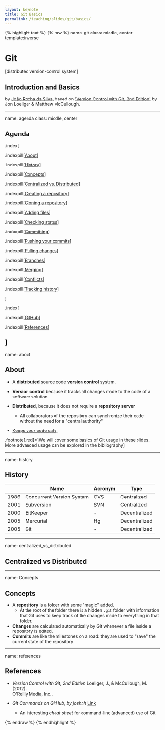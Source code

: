```yaml
---
layout: keynote
title: Git Basics
permalink: /teaching/slides/git/basics/
---
```

{% highlight text %}
{% raw %}
name: git
class: middle, center
template:inverse

# Git
[distributed version-control system]

## Introduction and Basics
by [João Rocha da Silva](https://silvae86.github.io), based on ['Version Control with Git, 2nd Edition'](https://www.oreilly.com/library/view/version-control-with/9781449345037/) by Jon Loeliger & Matthew McCullough.

---
name: agenda
class: middle, center

## Agenda
.index[

.indexpill[[About](#about)]

.indexpill[[History](#history)]

.indexpill[[Concepts](#concepts)]

.indexpill[[Centralized vs. Distributed](#centralized_vs_distributed)]

.indexpill[[Creating a repository](#creating)]

.indexpill[[Cloning a repository](#clone)]

.indexpill[[Adding files](#adding)]

.indexpill[[Checking status](#status)]

.indexpill[[Committing](#committing)]

.indexpill[[Pushing your commits](#pushing)]

.indexpill[[Pulling changes](#pulling)]

.indexpill[[Branches](#branches)]

.indexpill[[Merging](#merging)]

.indexpill[[Conflicts](#conflicts)]

.indexpill[[Tracking history](#log)]

]

.index[

.indexpill[[GitHub](#github)]

.indexpill[[References](#references)]

]
---
name: about
## About

- A **distributed** source code **version control** system.

- **Version control** because it tracks all changes made to the code of a software solution

- **Distributed**, because it does not require a **repository server**
	- All collaborators of the repository can synchronize their code without the need for a "central authority"
- <u>Keeps your code safe, </u>

.footnote[.red[*]We will cover some basics of Git usage in these slides. More advanced usage can be explored in the bibliography]

---
name: history
## History

| | Name                      | Acronym | Type          |
| ---- | ------------------------- | ------- | ------------- |
| 1986 | Concurrent Version System | CVS     | Centralized   |
| 2001 | Subversion                | SVN     | Centralized   |
| 2000 | BitKeeper                 | -       | Decentralized |
| 2005 | Mercurial                 | Hg      | Decentralized |
| 2005 | Git                       | -       | Decentralized |


---
name: centralized_vs_distributed
## Centralized vs Distributed



---
name: Concepts
## Concepts

- A **repository** is a folder with some "magic" added. 
	- At the root of the folder there is a hidden `.git` folder with information that Git uses to keep track of the changes made to everything in that folder.
- **Changes** are calculated automatically by Git whenever a file inside a repository is edited.
- **Commits** are like the milestones on a road: they are used to "save" the current state of the repository

---
name: references
## References

- *Version Control with Git, 2nd Edition* 
	Loeliger, J., & McCullough, M. (2012).  
	O'Reilly Media, Inc..

- *Git Commands on GitHub, by joshnh* [Link](https://github.com/joshnh/Git-Commands)
	- An interesting *cheat sheet* for command-line (advanced) use of Git

{% endraw %}
{% endhighlight %}
